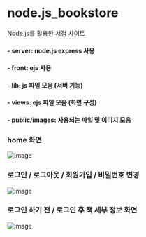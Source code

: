 # node.js_bookstore
Node.js를 활용한 서점 사이트

#### - server: node.js express 사용
#### - front: ejs 사용

#### - lib: js 파일 모음 (서버 기능)
#### - views: ejs 파일 모음 (화면 구성)
#### - public/images: 사용되는 파일 및 이미지 모음


### home 화면
![image](https://user-images.githubusercontent.com/116738827/224456000-6bb75005-89e8-42ca-958b-3825a30af001.png)

### 로그인 / 로그아웃 / 회원가입 / 비밀번호 변경
![image](https://user-images.githubusercontent.com/116738827/224457278-7fdbb563-2d47-4032-b03f-502cd1b3bae2.png)

### 로그인 하기 전 / 로그인 후 책 세부 정보 화면
![image](https://user-images.githubusercontent.com/116738827/224456383-f675617b-46cd-4b51-89ab-3967f0dc63b2.png)
